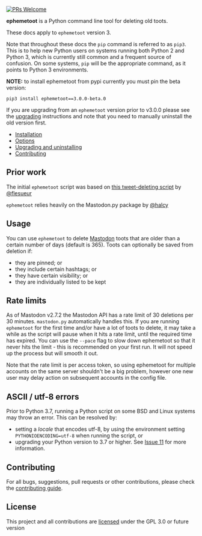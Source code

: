 [![PRs Welcome](https://img.shields.io/badge/PRs-welcome-brightgreen.svg?style=flat-square)](http://makeapullrequest.com) 

**ephemetoot** is a Python command line tool for deleting old toots.

These docs apply to `ephemetoot` version 3.

Note that throughout these docs the `pip` command is referred to as `pip3`. This is to help new Python users on systems running both Python 2 and Python 3, which is currently still common and a frequent source of confusion. On some systems, `pip` will be the appropriate command, as it points to Python 3 environments.

**NOTE:** to install ephemetoot from pypi currently you must pin the beta version:

```
pip3 install ephemetoot==3.0.0-beta.0
```

If you are upgrading from an `ephemetoot` version prior to v3.0.0 please see the [upgrading](./upgrade.md) instructions and note that you need to manually uninstall the old version first.

* [Installation](./install.md)
* [Options](./options.md)
* [Upgrading and uninstalling](./upgrade.md)
* [Contributing](./contributing.md)

## Prior work
The initial `ephemetoot` script was based on [this tweet-deleting script](https://gist.github.com/flesueur/bcb2d9185b64c5191915d860ad19f23f) by [@flesueur](https://github.com/flesueur)

`ephemetoot` relies heavily on the Mastodon.py package by [@halcy](https://github.com/halcy)

## Usage
You can use `ephemetoot` to delete [Mastodon](https://github.com/tootsuite/mastodon) toots that are older than a certain number of days (default is 365). Toots can optionally be saved from deletion if:
* they are pinned; or
* they include certain hashtags; or
* they have certain visibility; or
* they are individually listed to be kept

## Rate limits
As of Mastodon v2.7.2 the Mastodon API has a rate limit of 30 deletions per 30 minutes. `mastodon.py` automatically handles this. If you are running `ephemetoot` for the first time and/or have a lot of toots to delete, it may take a while as the script will pause when it hits a rate limit, until the required time has expired. You can use the `--pace` flag to slow down ephemetoot so that it never hits the limit - this is recommended on your first run. It will not speed up the process but will smooth it out.

Note that the rate limit is per access token, so using ephemetoot for multiple accounts on the same server shouldn't be a big problem, however one new user may delay action on subsequent accounts in the config file.

## ASCII / utf-8 errors
Prior to Python 3.7, running a Python script on some BSD and Linux systems may throw an error. This can be resolved by:
* setting a _locale_ that encodes utf-8, by using the environment setting `PYTHONIOENCODING=utf-8` when running the script, or 
* upgrading your Python version to 3.7 or higher. See [Issue 11](https://github.com/hughrun/ephemetoot/issues/11) for more information.

## Contributing
For all bugs, suggestions, pull requests or other contributions, please check the [contributing guide](./docs/contributing.md).

## License
This project and all contributions are [licensed](https://github.com/hughrun/ephemetoot/blob/master/LICENSE) under the GPL 3.0 or future version
